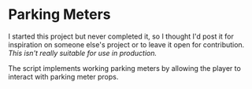 # Parking Meters

I started this project but never completed it, so I thought I'd post it for inspiration on someone else's project or to leave it open for contribution. *This isn't really suitable for use in production.*

The script implements working parking meters by allowing the player to interact with parking meter props.